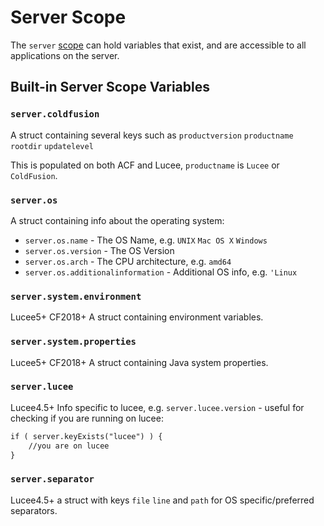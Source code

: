 # Server Scope

The `server` [scope](/scopes) can hold variables that exist, and are accessible to all applications on the server.

## Built-in Server Scope Variables

### `server.coldfusion`

A struct containing several keys such as `productversion` `productname` `rootdir` `updatelevel`

This is populated on both ACF and Lucee, `productname` is `Lucee` or `ColdFusion`.

### `server.os`

A struct containing info about the operating system:

* `server.os.name` - The OS Name, e.g. `UNIX` `Mac OS X` `Windows`
* `server.os.version` - The OS Version
* `server.os.arch` - The CPU architecture, e.g. `amd64`
* `server.os.additionalinformation` - Additional OS info, e.g. `'Linux`

### `server.system.environment`

Lucee5+ CF2018+ A struct containing environment variables.

### `server.system.properties`

Lucee5+ CF2018+ A struct containing Java system properties.

### `server.lucee`

Lucee4.5+ Info specific to lucee, e.g. `server.lucee.version` - useful for checking if you are running on lucee:

```cfml
if ( server.keyExists("lucee") ) {
    //you are on lucee
}
```

### `server.separator`

Lucee4.5+ a struct with keys `file` `line` and `path` for OS specific/preferred separators.
